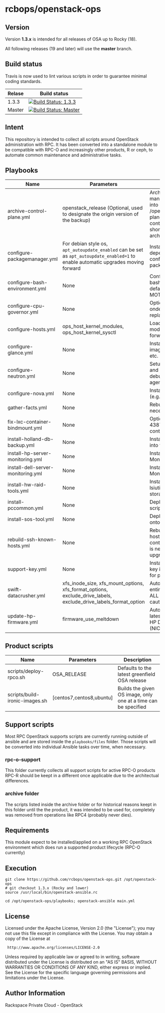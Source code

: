 rcbops/openstack-ops
====================

Version
-------

Version **1.3.x** is intended for all releases of OSA up to Rocky (18).

All following releases (19 and later) will use the **master** branch.



Build status
------------

Travis is now used to lint various scripts in order to guarantee minimal coding standards.

| Relase             | Build status     |
|--------------------|------------------|
| 1.3.3 | [![Build Status: 1.3.3](https://travis-ci.org/rcbops/openstack-ops.svg?branch=1.3.3)](https://travis-ci.org/rcbops/openstack-ops) |
| Master | [![Build Status: Master](https://travis-ci.org/rcbops/openstack-ops.svg?branch=master)](https://travis-ci.org/rcbops/openstack-ops) |


Intent
------

This repository is intended to collect all scripts around OpenStack administration with RPC.
It has been converted into a standalone module to be compatible with RPC-O and increasingly
other products, R or ceph, to automate common maintenance and administrative tasks.


Playbooks
---------

| Name                      | Parameters       |  Description                  |
|---------------------------|------------------|-------------------------------|
| archive-control-plane.yml | openstack_release (Optional, used to designate the origin version of the backup) | Archives running OSA managed LXC containers into /openstack/backup/control-plane. Services inside containers will experiences short freeze during archiving |
| configure-packagemanager.yml | For debian style os, `apt_autoupdate_enabled` can be set as `apt_autoupdate_enabled=1` to enable automatic upgrades moving forward | Installs package dependencies while also configuring automated package update |
| configure-bash-environment.yml | None | Configures openstack cli bash completion, set vim as default editor and maintain MOTD |
| configure-cpu-governor.yml | None | Optional, disable CPU ondemand governor and replace it with performance |
| configure-hosts.yml | ops_host_kernel_modules, ops_host_kernel_sysctl | Load bonding and 8021q modules, enabled IP forwarding |
| configure-glance.yml | None | Install standard RPC OSS images like CentOS, Ubuntu etc.  |
| configure-neutron.yml | None | Setup RPC security group and install neutron debugging tools inside agent container |
| configure-nova.yml | None | Install standard nova flavor (e.g. m1.small) |
| gather-facts.yml | None | Rebuild ansible facts when necessary |
| fix-lxc-container-bindmount.yml | None | Optional mitigation for RO-4387 on Newton+ containers when needed |
| install-holland-db-backup.yml| None | Installs Holland DB backup into the galera container |
| install-hp-server-monitoring.yml | None | Installs the HP Server Monitoring Tools |
| install-dell-server-monitoring.yml | None | Installs the Dell Server Monitoring Tools |
| install-hw-raid-tools.yml | None | Installs the famous  megacli, lsiutil, arcconf tools onto all storage hosts |
| install-pccommon.yml | None | Deploys the post install QC script pccommon |
| install-sos-tool.yml | None | Deploys the RPC sos tool onto all hosts |
| rebuild-ssh-known-hosts.yml | None | Rebuild local SSH known hosts from current installed containers and hosts which is necessary post leapfrog upgrades |
| support-key.yml | None | Install the RPC support SSH key into nova which is used for pccommon |
| swift-datacrusher.yml | xfs_inode_size, xfs_mount_options, xfs_format_options, exclude_drive_labels, exclude_drive_labels_format_option | Automatically reformat a entire swift cluster (WIPE ALL DATA). Use only with caution |
| update-hp-firmware.yml | firmware_use_meltdown | Automatically install the latest tested firmware for HP DL380 G9 server (NIC,ILO,RAID,BIOS) |


Product scripts
---------------

| Name                           | Parameters       |  Description                                  |
|--------------------------------|------------------|-----------------------------------------------|
| scripts/deploy-rpco.sh         | OSA_RELEASE      | Defaults to the latest greenfield OSA release |
| scripts/build-ironic-images.sh | [centos7,centos8,ubuntu] | Builds the given OS image, only one at a time can be specified |


Support scripts
---------------

Most RPC OpenStack supports scripts are currently running outside of ansible and are stored
inside the `playbooks/files` folder.
Those scripts will be converted into individual Ansible tasks over time, when necessary.

### rpc-o-support

This folder currently collects all support scripts for active RPC-O products
RPC-R should be keept in a different once applicable due to the architectual differences.

### archive folder

The scripts listed inside the archive folder or for historical reasons keept in this folder until the
the product, it was intended to be used for, completely was removed from operations like RPC4 (probably never dies).


Requirements
------------

This module expect to be installed/applied on a working RPC OpenStack environment which does run a
supported product lifecycle (RPC-O currently)


Execution
----------------

    git clone https://github.com/rcbops/openstack-ops.git /opt/openstack-ops
    # git checkout 1.3.x (Rocky and lower)
    source /usr/local/bin/openstack-ansible.rc

    cd /opt/openstack-ops/playbooks; openstack-ansible main.yml


License
-------

Licensed under the Apache License, Version 2.0 (the "License");
you may not use this file except in compliance with the License.
You may obtain a copy of the License at

     http://www.apache.org/licenses/LICENSE-2.0

Unless required by applicable law or agreed to in writing, software
distributed under the License is distributed on an "AS IS" BASIS,
WITHOUT WARRANTIES OR CONDITIONS OF ANY KIND, either express or implied.
See the License for the specific language governing permissions and
limitations under the License.

Author Information
------------------

Rackspace Private Cloud - OpenStack
